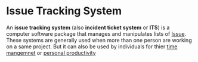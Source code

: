 # Issue Tracking System
An __issue tracking system__ (also __incident ticket system__ or __ITS__) is a computer software package that manages and manipulates lists of [Issue](https://en.wikipedia.org/wiki/Software_project_management#Issue). These systems are generally used when more than one person are working on a same project. But it can also be used by individuals for thier [time mangemnet](https://en.wikipedia.org/wiki/Time_management) or [personal productivity](https://en.wikipedia.org/wiki/Productivity_software) 